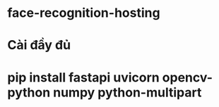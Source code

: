 # face-recognition-hosting

# Cài đầy đủ 
# pip install fastapi uvicorn opencv-python numpy python-multipart

